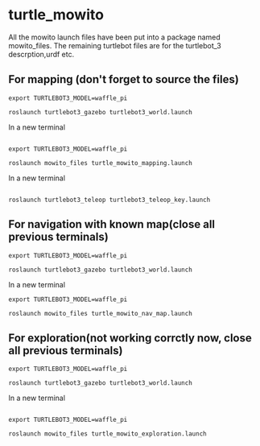 # turtle_mowito
 
All the mowito launch files have been put into a package named mowito_files. The remaining turtlebot files are for the turtlebot_3 descrption,urdf etc. 

## **For mapping (don't forget to source the files)**
```
export TURTLEBOT3_MODEL=waffle_pi 

roslaunch turtlebot3_gazebo turtlebot3_world.launch 
```
In a new terminal
```

export TURTLEBOT3_MODEL=waffle_pi 

roslaunch mowito_files turtle_mowito_mapping.launch  
```
In a new terminal
```

roslaunch turtlebot3_teleop turtlebot3_teleop_key.launch  
```
## For navigation with known map(close all previous terminals) 
```
export TURTLEBOT3_MODEL=waffle_pi 

roslaunch turtlebot3_gazebo turtlebot3_world.launch 
```
In a new terminal
```
export TURTLEBOT3_MODEL=waffle_pi 

roslaunch mowito_files turtle_mowito_nav_map.launch
```
## For exploration(not working corrctly now, close all previous terminals)
```
export TURTLEBOT3_MODEL=waffle_pi 

roslaunch turtlebot3_gazebo turtlebot3_world.launch 
```
In a new terminal
```

export TURTLEBOT3_MODEL=waffle_pi 

roslaunch mowito_files turtle_mowito_exploration.launch 
```



